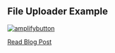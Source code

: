 ## File Uploader Example 
[![amplifybutton](https://oneclick.amplifyapp.com/button.svg)](https://console.aws.amazon.com/amplify/home#/deploy?repo=https://github.com/mjzone/file-uploader)

[Read Blog Post](https://medium.com/p/b953c934ce4d)
